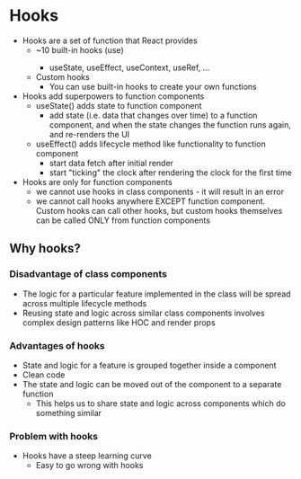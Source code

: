 # Hooks
- Hooks are a set of function that React provides
    - ~10 built-in hooks (use<Hook>)
        - useState, useEffect, useContext, useRef, ...
    - Custom hooks
        - You can use built-in hooks to create your own functions
- Hooks add superpowers to function components
    - useState() adds state to function component
        - add state (i.e. data that changes over time) to a function component, and when the state changes the function runs again, and re-renders the UI
    - useEffect() adds lifecycle method like functionality to function component
        - start data fetch after initial render
        - start "ticking" the clock after rendering the clock for the first time
- Hooks are only for function components
    - we cannot use hooks in class components - it will result in an error
    - we cannot call hooks anywhere EXCEPT function component. Custom hooks can call other hooks, but custom hooks themselves can be called ONLY from function components


## Why hooks?

### Disadvantage of class components
- The logic for a particular feature implemented in the class will be spread across multiple lifecycle methods
- Reusing state and logic across similar class components involves complex design patterns like HOC and render props

### Advantages of hooks
- State and logic for a feature is grouped together inside a component
- Clean code
- The state and logic can be moved out of the component to a separate function
    - This helps us to share state and logic across components which do something similar

### Problem with hooks
- Hooks have a steep learning curve
    - Easy to go wrong with hooks